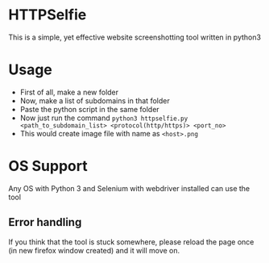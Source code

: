 # HTTPSelfie
This is a simple, yet effective website screenshotting tool written in python3

# Usage
- First of all, make a new folder
- Now, make a list of subdomains in that folder
- Paste the python script in the same folder
- Now just run the command `python3 httpselfie.py <path_to_subdomain_list> <protocol(http/https)> <port_no>`
- This would create image file with name as `<host>.png`

# OS Support
Any OS with Python 3 and Selenium with webdriver installed can use the tool

## Error handling
If you think that the tool is stuck somewhere, please reload the page once (in new firefox window created) and it will move on.
